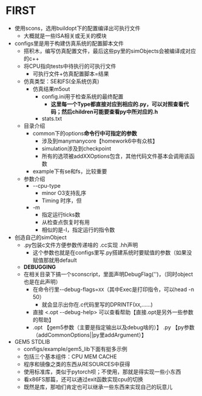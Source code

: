 # FIRST

* 使用scons，选用buildopt下的配置编译出可执行文件
  * 大概就是一些ISA相关或无关的模块
* configs里是用于构建仿真系统的配置脚本文件
  * 搭积木，编写仿真配置文件，最后这些py里的simObjects会被编译成对应的c++
  * 将CPU指向tests中待执行的可执行文件
    * 可执行文件+仿真配置脚本=结果
  * 仿真类型：SE和FS(全系统仿真)
    * 仿真结果m5out
      * config.ini用于检查系统的最终配置
        * **这里每一个Type都直接对应到相应的.py，可以对照查看代码；然后children可能要查看py中所对应的.h**
      * stats.txt
  * 目录介绍
    * common下的options**命令行中可指定的参数**
      * 涉及到manymanycore【homework6中有众核】
      * simulation涉及到checkpoint
      * 所有的选项被addXXOptions包含，其他代码文件基本会调用该函数
    * example下有se和fs，比较重要
  * 参数介绍
    * --cpu-type
      * minor O3支持乱序 
      * Timing 时序，但
    * -m
      * 指定运行ticks数
      * 从检查点恢复时有用
      * 相似的是-I，指定运行的指令数
* 创造自己的simObject
  * .py包装c文件方便参数传递啥的 .cc实现 .hh声明
    * 这个参数也就是在configs里写.py搭建系统时要赋值的参数（如果没赋值那就用default
  * **DEBUGGING**
  * 在相关目录下搞一个sconscript，里面声明DebugFlag('')，（同时object也是在此声明）
    * 在命令行里--debug-flags=`XX`（其中Exec是打印指令，可以head -n 50）
      * 就会显示出你在.c代码里写的DPRINTF(`XX`,......)
    * 直接 <.opt --debug-help> 可以查看帮助【直接.opt是另外一些参数的帮助】
    * .opt 【gem5参数（主要是指定输出以及debug啥的）】 .py 【py参数（addCommonOptions||py里addArgument）】
* GEM5 STDLIB
  * configs/example/gem5_lib下面有挺多示例
  * 包括三个基本组件：CPU MEM CACHE
  * 程序和镜像之类的东西从RESOURCES中获得
  * 使用标准库，类似于pytorch呗；不使用，那就是得实现一些小东西
  * 看x86FS那篇，还可以通过exit函数实现cpu的切换
  * 既然是库，那咱们肯定也可以继承一些东西来实现自己的玩意儿

